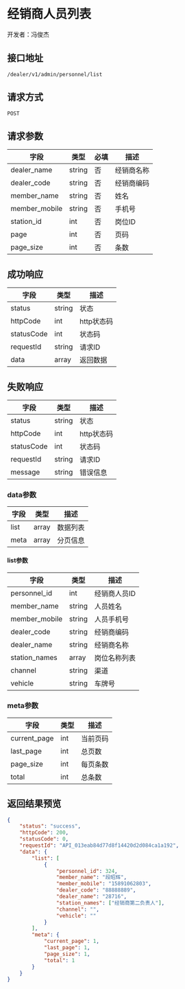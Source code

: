 # 经销商人员列表

开发者：冯俊杰

## 接口地址

`/dealer/v1/admin/personnel/list`

## 请求方式

`POST`

## 请求参数

| 字段 | 类型   | 必填 | 描述     |
| ---- | ------ | ---- | -------- |
| dealer_name   | string    | 否   | 经销商名称   |
| dealer_code   | string    | 否   | 经销商编码   |
| member_name   | string    | 否   | 姓名   |
| member_mobile   | string    | 否   | 手机号   |
| station_id   | int    | 否   | 岗位ID   |
| page   | int    | 否   | 页码   |
| page_size   | int    | 否   | 条数   |

## 成功响应

| 字段       | 类型    | 描述        |
| ---------- | ------- | ----------- |
| status    | string  | 状态    |
| httpCode     | int  | http状态码    |
| statusCode | int  | 状态码 |
| requestId | string  | 请求ID |
| data  | array  | 返回数据      |

## 失败响应

| 字段       | 类型    | 描述        |
| ---------- | ------- | ----------- |
| status    | string  | 状态    |
| httpCode     | int  | http状态码    |
| statusCode | int  | 状态码 |
| requestId | string  | 请求ID |
| message  | string  | 错误信息      |

### data参数

| 字段 | 类型 | 描述 |
| --- | --- | --- |
| list | array | 数据列表 |
| meta | array | 分页信息 |

#### list参数

| 字段 | 类型 | 描述 |
| --- | --- | --- |
| personnel_id | int | 经销商人员ID |
| member_name | string | 人员姓名 |
| member_mobile | string | 人员手机号 |
| dealer_code | string | 经销商编码 |
| dealer_name | string | 经销商名称 |
| station_names | array | 岗位名称列表 |
| channel | string | 渠道 |
| vehicle | string | 车牌号 |

### meta参数

| 字段 | 类型 | 描述 |
| --- | --- | --- |
| current_page | int | 当前页码 |
| last_page | int | 总页数 |
| page_size | int | 每页条数 |
| total | int | 总条数 |

## 返回结果预览

```json
{
    "status": "success",
    "httpCode": 200,
    "statusCode": 0,
    "requestId": "API_013eab84d77d8f14420d2d084ca1a192",
    "data": {
        "list": [
            {
                "personnel_id": 324,
                "member_name": "段昭辉",
                "member_mobile": "15891062803",
                "dealer_code": "88888889",
                "dealer_name": "28716",
                "station_names": ["经销商第二负责人"],
                "channel": "",
                "vehicle": ""
            }
        ],
        "meta": {
            "current_page": 1,
            "last_page": 1,
            "page_size": 1,
            "total": 1
        }
    }
}
```